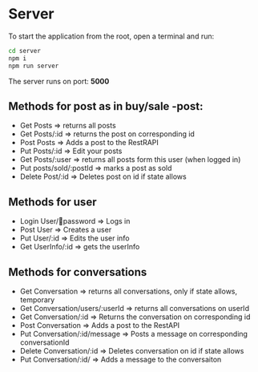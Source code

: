 # Server

To start the application from the root, open a terminal and run:

```bash
cd server
npm i
npm run server
```

The server runs on port: **5000**

## Methods for post as in buy/sale -post:

- Get Posts => returns all posts
- Get Posts/:id => returns the post on corresponding id
- Post Posts => Adds a post to the RestRAPI
- Put Posts/:id => Edit your posts
- Get Posts/:user => returns all posts form this user (when logged in)
- Put posts/sold/:postId => marks a post as sold
- Delete Post/:id => Deletes post on id if state allows

## Methods for user

- Login User/:email:password => Logs in
- Post User => Creates a user
- Put User/:id => Edits the user info
- Get UserInfo/:id => gets the userInfo

## Methods for conversations

- Get Conversation => returns all conversations, only if state allows, temporary
- Get Conversation/users/:userId => returns all conversations on userId
- Get Conversation/:id => Returns the conversation on corresponding id
- Post Conversation => Adds a post to the RestAPI
- Put Conversation/:id/message => Posts a message on corresponding conversationId
- Delete Conversation/:id => Deletes conversation on id if state allows
- Put Conversation/:id/ => Adds a message to the conversaiton
